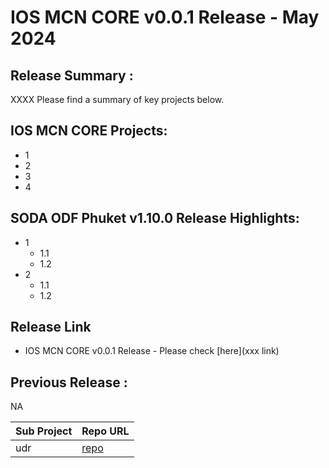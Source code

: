 # IOS MCN CORE v0.0.1 Release - May 2024

## Release Summary :
XXXX
Please find a summary of key projects below. 

## IOS MCN CORE Projects:
 - 1
 - 2
 - 3
 - 4 

## SODA ODF Phuket v1.10.0 Release Highlights:
 - 1
   - 1.1
   - 1.2
 - 2
   - 1.1
   - 1.2


## Release Link
 - IOS MCN CORE v0.0.1 Release - Please check [here](xxx link)

## Previous Release :
NA

| Sub Project | Repo URL |
|---|---|
| udr | [repo](https://github.com/ios-mcn-core/udr) |

